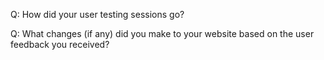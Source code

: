 Q: How did your user testing sessions go?

Q: What changes (if any) did you make to your website based on the user feedback you received?

